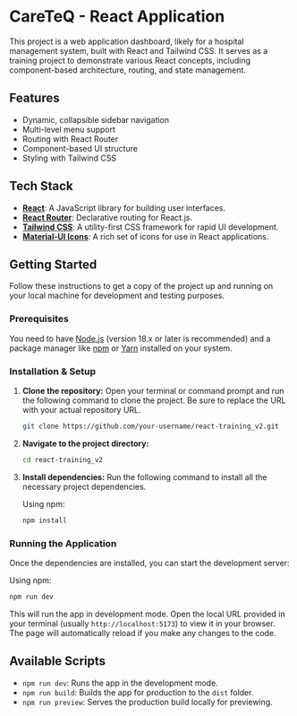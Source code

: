 # CareTeQ - React Application

This project is a web application dashboard, likely for a hospital management system, built with React and Tailwind CSS. It serves as a training project to demonstrate various React concepts, including component-based architecture, routing, and state management.

## Features

- Dynamic, collapsible sidebar navigation
- Multi-level menu support
- Routing with React Router
- Component-based UI structure
- Styling with Tailwind CSS

## Tech Stack

- **[React](https://reactjs.org/)**: A JavaScript library for building user interfaces.
- **[React Router](https://reactrouter.com/)**: Declarative routing for React.js.
- **[Tailwind CSS](https://tailwindcss.com/)**: A utility-first CSS framework for rapid UI development.
- **[Material-UI Icons](https://mui.com/material-ui/material-icons/)**: A rich set of icons for use in React applications.

## Getting Started

Follow these instructions to get a copy of the project up and running on your local machine for development and testing purposes.

### Prerequisites

You need to have [Node.js](https://nodejs.org/) (version 18.x or later is recommended) and a package manager like [npm](https://www.npmjs.com/) or [Yarn](https://yarnpkg.com/) installed on your system.

### Installation & Setup

1.  **Clone the repository:**
    Open your terminal or command prompt and run the following command to clone the project. Be sure to replace the URL with your actual repository URL.

    ```sh
    git clone https://github.com/your-username/react-training_v2.git
    ```

2.  **Navigate to the project directory:**

    ```sh
    cd react-training_v2
    ```

3.  **Install dependencies:**
    Run the following command to install all the necessary project dependencies.

    Using npm:

    ```sh
    npm install
    ```

### Running the Application

Once the dependencies are installed, you can start the development server:

Using npm:

```sh
npm run dev
```

This will run the app in development mode. Open the local URL provided in your terminal (usually `http://localhost:5173`) to view it in your browser. The page will automatically reload if you make any changes to the code.

## Available Scripts

- `npm run dev`: Runs the app in the development mode.
- `npm run build`: Builds the app for production to the `dist` folder.
- `npm run preview`: Serves the production build locally for previewing.
